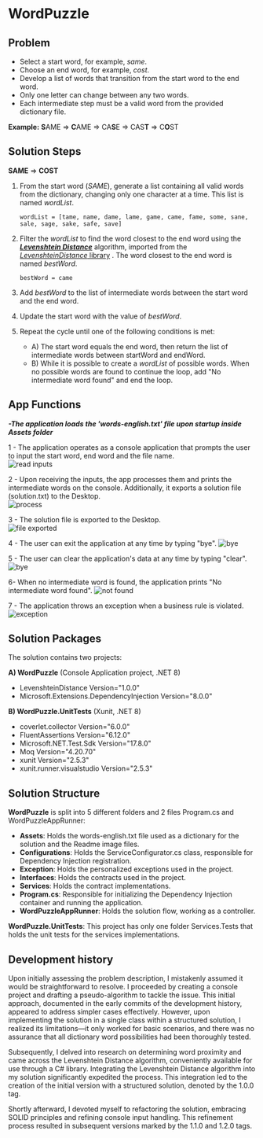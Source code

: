 # WordPuzzle

## Problem

- Select a start word, for example, *same*.
- Choose an end word, for example, *cost*.
- Develop a list of words that transition from the start word to the end word.
- Only one letter can change between any two words.
- Each intermediate step must be a valid word from the provided dictionary file.

**Example:**
**S**AME => **C**AME => CA**S**E => CAS**T** => C**O**ST

## Solution Steps

**SAME** => **COST**

1. From the start word (*SAME*), generate a list containing all valid words from the dictionary, changing only one character at a time. This list is named *wordList*.

    ```
    wordList = [tame, name, dame, lame, game, came, fame, some, sane, sale, sage, sake, safe, save]
    ```

2. Filter the *wordList* to find the word closest to the end word using the [***Levenshtein Distance***](https://en.wikipedia.org/wiki/Levenshtein_distance) algorithm, imported from the [*LevenshteinDistance* library](https://www.nuget.org/packages/LevenshteinDistance/1.0.0) . The word closest to the end word is named *bestWord*.

    ```
    bestWord = came
    ```

3. Add *bestWord* to the list of intermediate words between the start word and the end word.
4. Update the start word with the value of *bestWord*.
5. Repeat the cycle until one of the following conditions is met:
   - A) The start word equals the end word, then return the list of intermediate words between startWord and endWord.
   - B) While it is possible to create a *wordList* of possible words. When no possible words are found to continue the loop, add "No intermediate word found" and end the loop.
  

## App Functions
 ***-The application loads the 'words-english.txt' file upon startup  inside Assets folder***  

1 - The application operates as a console application that prompts the user to input the start word, end word and the file name.<br>
![read inputs](https://github.com/PedroBelfort/TechTest/blob/main/WordPuzzle/Assets/step-1.png)  <br>

2 - Upon receiving the inputs, the app processes them and prints the intermediate words on the console. Additionally, it exports a solution file (solution.txt) to the Desktop. <br>
![process](https://github.com/PedroBelfort/TechTest/blob/main/WordPuzzle/Assets/step-2.png)  <br>

3 - The solution file is exported to the Desktop. <br>
![file exported](https://github.com/PedroBelfort/TechTest/blob/main/WordPuzzle/Assets/step3.png)  <br>

4 - The user can exit the application at any time by typing "bye".
![bye](https://github.com/PedroBelfort/TechTest/blob/main/WordPuzzle/Assets/step4.png)  <br>

5 - The user can clear the application's data at any time by typing "clear".
![bye](https://github.com/PedroBelfort/TechTest/blob/main/WordPuzzle/Assets/step5.png)  <br>

6- When no intermediate word is found, the application prints "No intermediate word found".
![not found](https://github.com/PedroBelfort/TechTest/blob/main/WordPuzzle/Assets/step-6.png)  <br>

7 - The application throws an exception when a business rule is violated.
![exception](https://github.com/PedroBelfort/TechTest/blob/main/WordPuzzle/Assets/step-7.png)

## Solution Packages

The solution contains two projects:

**A) WordPuzzle** (Console Application project, .NET 8)
   - LevenshteinDistance Version="1.0.0"
   - Microsoft.Extensions.DependencyInjection Version="8.0.0"
   
**B) WordPuzzle.UnitTests** (Xunit, .NET 8)
   - coverlet.collector Version="6.0.0"
   - FluentAssertions Version="6.12.0"
   - Microsoft.NET.Test.Sdk Version="17.8.0"
   - Moq Version="4.20.70"
   - xunit Version="2.5.3"
   - xunit.runner.visualstudio Version="2.5.3"

## Solution Structure

**WordPuzzle** is split into 5 different folders and 2 files Program.cs and WordPuzzleAppRunner:

- **Assets**: Holds the words-english.txt file used as a dictionary for the solution and the Readme image files.
- **Configurations**: Holds the ServiceConfigurator.cs class, responsible for Dependency Injection registration.
- **Exception**: Holds the personalized exceptions used in the project.
- **Interfaces**: Holds the contracts used in the project.
- **Services**: Holds the contract implementations.
- **Program.cs**: Responsible for initializing the Dependency Injection container and running the application.
- **WordPuzzleAppRunner**: Holds the solution flow, working as a controller.

**WordPuzzle.UnitTests**: This project has only one folder Services.Tests that holds the unit tests for the services implementations.

## Development history 

Upon initially assessing the problem description, I mistakenly assumed it would be straightforward to resolve. I proceeded by creating a console project and drafting a pseudo-algorithm to tackle the issue. This initial approach, documented in the early commits of the development history, appeared to address simpler cases effectively. However, upon implementing the solution in a single class within a structured solution, I realized its limitations—it only worked for basic scenarios, and there was no assurance that all dictionary word possibilities had been thoroughly tested.

Subsequently, I delved into research on determining word proximity and came across the Levenshtein Distance algorithm, conveniently available for use through a C# library. Integrating the Levenshtein Distance algorithm into my solution significantly expedited the process. This integration led to the creation of the initial version with a structured solution, denoted by the 1.0.0 tag.

Shortly afterward, I devoted myself to refactoring the solution, embracing SOLID principles and refining console input handling. This refinement process resulted in subsequent versions marked by the 1.1.0 and 1.2.0 tags.



